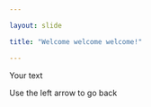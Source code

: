 ```yaml
---

layout: slide

title: "Welcome welcome welcome!"

---
```


Your text

Use the left arrow to go back
